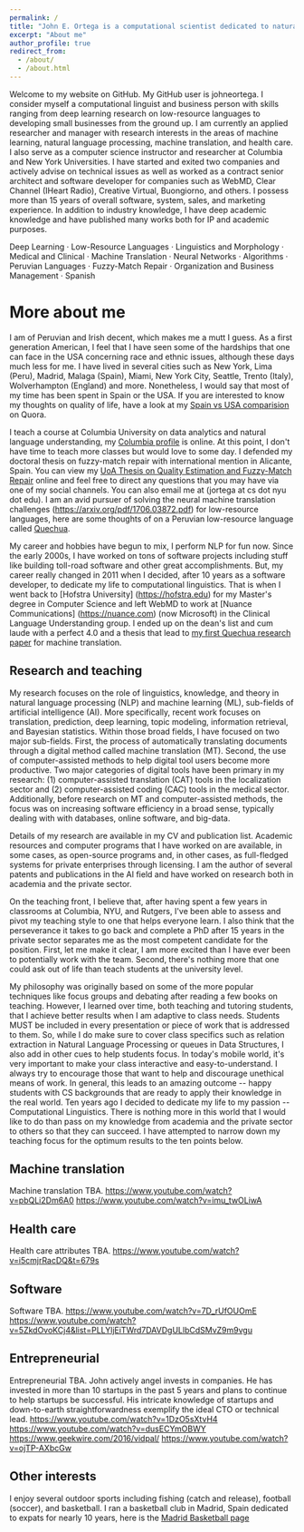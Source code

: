 ```yaml
---
permalink: /
title: "John E. Ortega is a computational scientist dedicated to natural language processing research and advancement"
excerpt: "About me"
author_profile: true
redirect_from: 
  - /about/
  - /about.html
---
```


Welcome to my website on GitHub. My GitHub user is johneortega. I consider myself a computational linguist and business person with skills ranging from deep learning
research on low-resource languages to developing small businesses from the ground up. I am currently an applied researcher and manager with research interests in the areas of machine learning, natural language processing, machine translation, and health care. I also serve as a computer science instructor and researcher at Columbia and New York Universities. I have started and exited two companies and actively advise on technical issues as well as worked as a contract senior architect and software developer for companies such as WebMD, Clear Channel (IHeart Radio), Creative Virtual, Buongiorno, and others. I possess more than 15 years of overall software, system, sales, and marketing experience. In addition to industry knowledge, I have deep academic knowledge and have published many works both for IP and academic purposes. 

Deep Learning · Low-Resource Languages · Linguistics and Morphology · Medical and Clinical · Machine Translation · Neural Networks · Algorithms · Peruvian Languages · Fuzzy-Match Repair · Organization and Business Management · Spanish

More about me
======
I am of Peruvian and Irish decent, which makes me a mutt I guess. As a first generation American, I feel that I have seen some of the hardships that one can face in the USA
concerning race and ethnic issues, although these days much less for me. I have lived in several cities such as New York, Lima (Peru), Madrid, Malaga (Spain), Miami, New
York City, Seattle, Trento (Italy), Wolverhampton (England) and more. Nonetheless, I would say that most of my time has been spent in Spain or the USA. If you are interested
to know my thoughts on quality of life, have a look at my [Spain vs USA comparision](https://www.quora.com/profile/John-Ortega-10) on Quora.

I teach a course at Columbia University on data analytics and natural language understanding, my [Columbia profile](https://sps.columbia.edu/faculty/john-ortega) is online. At this point, I don't have time to teach more classes but would love to some day. I defended my doctoral thesis on fuzzy-match repair with international mention in Alicante, Spain. You can view my [UoA Thesis on Quality Estimation and Fuzzy-Match Repair](https://rua.ua.es/dspace/handle/10045/116315) online and feel free to direct any questions that you may have via one of my social channels. You can also email me at (jortega at cs dot nyu dot edu). I am an avid pursuer of solving the neural machine translation challenges (https://arxiv.org/pdf/1706.03872.pdf) for low-resource languages, here are some thoughts of on a Peruvian low-resource language called [Quechua](https://medium.com/@johneortega/low-resource-languages-for-machine-translation-a-governmental-problem-7e014581d719).

My career and hobbies have begun to mix, I perform NLP for fun now. Since the early 2000s, I have worked on tons of software projects including stuff like building toll-road software and other great accomplishments. But, my career really changed in 2011 when I decided, after 10 years as a software developer, to dedicate my life to computational linguistics. That is when I went back to [Hofstra University] (https://hofstra.edu) for my Master's degree in Computer Science and left WebMD to work at [Nuance Communications] (https://nuance.com) (now Microsoft) in the Clinical Language Understanding group. I ended up on the dean's list and cum laude with a perfect 4.0 and a thesis that lead to [my first Quechua research paper](https://aclanthology.org/W18-2201.pdf) for machine translation.

Research and teaching
------
My research focuses on the role of linguistics, knowledge, and theory in natural language processing (NLP) and machine learning (ML), sub-fields of artificial intelligence
(AI). More specifically, recent work focuses on translation, prediction, deep learning, topic modeling, information retrieval, and Bayesian statistics. Within those broad
fields, I have focused on two major sub-fields. First, the process of automatically translating documents through a digital method called machine translation (MT). Second,
the use of computer-assisted methods to help digital tool users become more productive. Two major categories of digital tools have been primary in my research: (1)
computer-assisted translation (CAT) tools in the localization sector and (2) computer-assisted coding (CAC) tools in the medical sector. Additionally, before research on MT
and computer-assisted methods, the focus was on increasing software efficiency in a broad sense, typically dealing with with databases, online software, and big-data.

Details of my research are available in my CV and publication list. Academic resources and computer programs that I have worked on are available, in some cases,
as open-source programs and, in other cases, as full-fledged systems for private enterprises through licensing. I am the author of several patents and publications in the AI
field and have worked on research both in academia and the private sector. 

On the teaching front, I believe that, after having spent a few years in classrooms at Columbia, NYU, and Rutgers, I've been able to assess and pivot my teaching style to one that helps everyone learn. I also think that the perseverance it takes to go back and complete a PhD after 15 years in the private sector separates me as the most competent candidate for the position. First, let me make it clear, I am more excited than I have ever been to potentially work with the team. Second, there's nothing more that one could ask out of life than
teach students at the university level. 

My philosophy was originally based on some of the more popular techniques like focus groups and debating after reading a few books on teaching. However, I learned over time,
both teaching and tutoring students, that I achieve better results when I am adaptive to class needs. Students MUST be included in every presentation or piece of work that
is addressed to them. So, while I do make sure to cover class specifics such as relation extraction in Natural Language Processing or queues in Data Structures, I also add
in other cues to help students focus. In today's mobile world, it's very important to make your class interactive and easy-to-understand. 
I always try to encourage those that want to help and discourage unethical means of work. In general, this leads to an amazing outcome -- happy students with CS backgrounds
that are ready to apply their knowledge in the real world. 
Ten years ago I decided to dedicate my life to my passion -- Computational Linguistics. There is nothing more in this world that I would like to do than pass on my knowledge
from academia and the private sector to others so that they can succeed. I have attempted to narrow down my teaching focus for the optimum results to the ten points below.



Machine translation
------
Machine translation TBA.
https://www.youtube.com/watch?v=pbQLi2Dm6A0
https://www.youtube.com/watch?v=imu_twOLiwA

Health care
------
Health care attributes TBA.
https://www.youtube.com/watch?v=i5cmjrRacDQ&t=679s

Software
------
Software TBA.
https://www.youtube.com/watch?v=7D_rUfOUOmE
https://www.youtube.com/watch?v=5ZkdOvoKCj4&list=PLLYljEiTWrd7DAVDgULlbCdSMvZ9m9vgu

Entrepreneurial
------
Entrepreneurial TBA.
John actively angel invests in companies. He has invested in more than 10 startups in the past 5 years and plans to continue to help startups be successful. His intricate
knowledge of startups and down-to-earth straightforwardness exemplify the ideal CTO or technical lead.
https://www.youtube.com/watch?v=1DzO5sXtvH4
https://www.youtube.com/watch?v=dusECYmOBWY
https://www.geekwire.com/2016/vidpal/
https://www.youtube.com/watch?v=ojTP-AXbcGw



Other interests
------
I enjoy several outdoor sports including fishing (catch and release), football (soccer), and basketball. I ran a basketball club in Madrid, Spain dedicated to expats for
nearly 10 years, here is the [Madrid Basketball page](https://www.facebook.com/madridbasketballclub)
